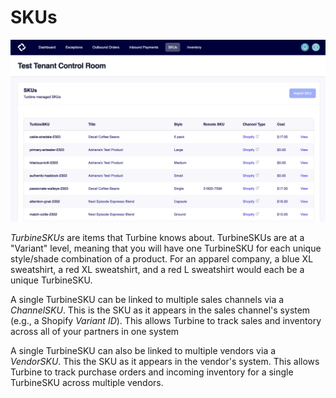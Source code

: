 # SKUs

![SKUs](../../static/img/skus.png)

*TurbineSKUs* are items that Turbine knows about. TurbineSKUs are at a "Variant" level, meaning that you will have one TurbineSKU for each unique style/shade combination of a product. For an apparel company, a blue XL sweatshirt, a red XL sweatshirt, and a red L sweatshirt would each be a unique TurbineSKU.

A single TurbineSKU can be linked to multiple sales channels via a _ChannelSKU_. This is the SKU as it appears in the sales channel's system (e.g., a Shopify _Variant ID_). This allows Turbine to track sales and inventory across all of your partners in one system

A single TurbineSKU can also be linked to multiple vendors via a _VendorSKU_. This the SKU as it appears in the vendor's system. This allows Turbine to track purchase orders and incoming inventory for a single TurbineSKU across multiple vendors.